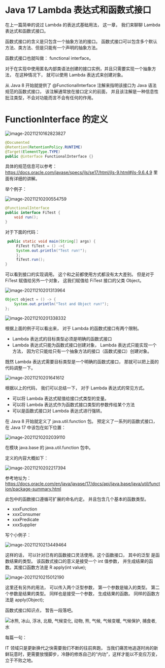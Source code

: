 # Java 17 Lambda 表达式和函数式接口

在上一篇简单的说过 Lambda 的表达式基础用法， 这一章， 我们来聊聊 Lambda 表达式和函数式接口。 

函数式接口的含义是只包含一个抽象方法的接口。 函数式接口可以包含多个默认方法、类方法、但是只能有一个声明的抽象方法。

函数式接口也就叫做： functional interface。

对于在实现中使用匿名内部类语法创建的接口实例，并且只需要实现一个抽象方法， 在这种情况下， 就可以使用 Lambda 表达式来创建对象。 

从 Java 8 开始就提供了 @FunctionalInterface 注解来指明该接口为 Java 语法规范的函数式接口， 该注解通常放在接口定义的前面， 并且该注解是一种信息性批注类型，不会对功能而言不会有任何的作用。

# FunctionInterface 的定义

![image-20211210162823827](https://cdn.jsdelivr.net/gh/xymiao/xymiaocdn/res/2021/202112/image-20211210162823827.png)

```java
@Documented
@Retention(RetentionPolicy.RUNTIME)
@Target(ElementType.TYPE)
public @interface FunctionalInterface {}
```

具体的规范信息可以参考：https://docs.oracle.com/javase/specs/jls/se17/html/jls-9.html#jls-9.6.4.9 里面有详细的讲解。 

举个例子： 

![image-20211210200554759](https://cdn.jsdelivr.net/gh/xymiao/xymiaocdn/res/2021/202112/image-20211210200554759.png)

```java
@FunctionalInterface
public interface FiTest {
    void run();
}
```

对于下面的代码：

```java
 public static void main(String[] args) {
     FiTest fiTest = () ->{
     System.out.println("Test run!");
     };
     fiTest.run();   
}
```

可以看到接口的实现调用。 这个和之前都使用方式都没有太大差别。 但是对于 FiTest 赋值给另外一个对象， 这我们赋值给 FiTest 接口的父类 Object。

![image-20211210201313964](https://cdn.jsdelivr.net/gh/xymiao/xymiaocdn/res/2021/202112/image-20211210201313964.png)

```java
Object object = () -> {
	System.out.println("Test and Object run!");
};
```

![image-20211210201338332](https://cdn.jsdelivr.net/gh/xymiao/xymiaocdn/res/2021/202112/image-20211210201338332.png)

根据上面的例子可以看出来， 对于 Lambda 的函数式接口有两个限制。 

- Lambda 表达式的目标类型必须是明确的函数式接口
- Lambda 表达式只能为函数式接口创建对象， Lambda 表达式只能实现一个方法， 因为它只能给只有一个抽象方法的接口（函数式接口）创建对象。

既然 Lambda 表达式需要目标类型是一个明确的函数式接口， 那就可以把上面的代码调整一下。 

![image-20211210201641612](https://cdn.jsdelivr.net/gh/xymiao/xymiaocdn/res/2021/202112/image-20211210201641612.png)

根据以上的代码， 我们可以总结一下， 对于 Lambda 表达式的常见方式。

- 可以将 Lambda 表达式赋值给接口式类型的变量。
- 可以将 Lambda 表达式作为函数式接口类型的参数传给某个方法
- 可以是函数式接口对 Lambda 表达式进行强转。

在 Java 8 开始就定义了 java.util.function 包。 预定义了一系列的函数式接口， 在 Java 17 中该包在如下位置：

![image-20211210202039110](https://cdn.jsdelivr.net/gh/xymiao/xymiaocdn/res/2021/202112/image-20211210202039110.png)

在模块 java.base 的 java.util.function 包中。

定义的内容大概如下：

![image-20211210202217394](https://cdn.jsdelivr.net/gh/xymiao/xymiaocdn/res/2021/202112/image-20211210202217394.png)

参考地址为：https://docs.oracle.com/en/java/javase/17/docs/api/java.base/java/util/function/package-summary.html

此包中的函数接口遵循可扩展的命名约定。 并且包含几个基本的函数类型。 

- xxxFunction 
- xxxConsumer
- xxxPredicate
- xxxSupplier

写个小例子：

![image-20211210213449464](https://cdn.jsdelivr.net/gh/xymiao/xymiaocdn/res/2021/202112/image-20211210213449464.png)

这样的话， 可以针对已有的函数接口灵活使用。这个函数接口， 其中的泛型<Integer> 是函数结果的类型。 该函数式接口的意义是接受一个 int 值参数， 并生成结果的函数。其接口函数方法是 R apply(int value);

![image-20211210215012190](https://cdn.jsdelivr.net/gh/xymiao/xymiaocdn/res/2021/202112/image-20211210215012190.png)

这里还有另外的用法， 可以传入两个泛型参数， 第一个参数是输入的类型。 第二个参数是结果的类型。 同样也是接受一个参数， 生成结果的函数。 同样的函数方法是 apply(Object);

函数式接口知识点， 暂告一段落吧。  

![冰熊, 冰山, 浮冰, 北极, 气候变化, 动物, 熊, 气候, 气候变暖, 气候保护, 捕食者, 水](https://cdn.jsdelivr.net/gh/xymiao/xymiaocdn/res/2021/202112/polar-bear-2199534_960_720.jpg)

每篇一句：

IT 领域只是更新换代之快需要我们不断的往前奔跑， 当我们痛苦地追逐时尚的新鲜玩意时，更需要放慢脚步，冷静的修炼自己的“内功”，这样才能以不变应万变，立于不败之地。